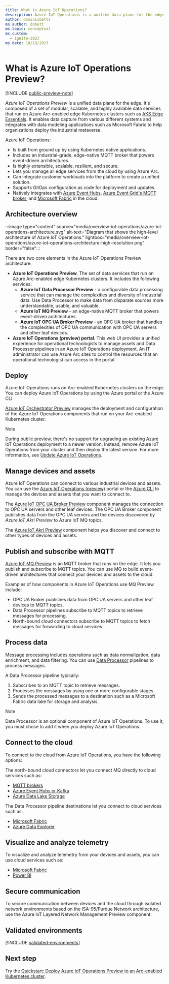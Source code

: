```yaml
---
title: What is Azure IoT Operations?
description: Azure IoT Operations is a unified data plane for the edge. It's composed of various data services that run on Azure Arc-enabled edge Kubernetes clusters.
author: dominicbetts
ms.author: dobett
ms.topic: conceptual
ms.custom:
  - ignite-2023
ms.date: 10/18/2023
---
```


# What is Azure IoT Operations Preview?

[!INCLUDE [public-preview-note](../includes/public-preview-note.md)]

_Azure IoT Operations Preview_ is a unified data plane for the edge. It's composed of a set of modular, scalable, and highly available data services that run on Azure Arc-enabled edge Kubernetes clusters such as [AKS Edge Essentials](#validated-environments). It enables data capture from various different systems and integrates with data modeling applications such as Microsoft Fabric to help organizations deploy the industrial metaverse.

Azure IoT Operations:

* Is built from ground up by using Kubernetes native applications.
* Includes an industrial-grade, edge-native MQTT broker that powers event-driven architectures.
* Is highly extensible, scalable, resilient, and secure.
* Lets you manage all edge services from the cloud by using Azure Arc.
* Can integrate customer workloads into the platform to create a unified solution.
* Supports GitOps configuration as code for deployment and updates.
* Natively integrates with [Azure Event Hubs](../../event-hubs/azure-event-hubs-kafka-overview.md), [Azure Event Grid's MQTT broker](../../event-grid/mqtt-overview.md), and [Microsoft Fabric](/fabric/) in the cloud.

## Architecture overview

:::image type="content" source="media/overview-iot-operations/azure-iot-operations-architecture.svg" alt-text="Diagram that shows the high-level architecture of Azure IoT Operations." lightbox="media/overview-iot-operations/azure-iot-operations-architecture-high-resolution.png" border="false":::

There are two core elements in the Azure IoT Operations Preview architecture:

* **Azure IoT Operations Preview**. The set of data services that run on Azure Arc-enabled edge Kubernetes clusters. It includes the following services:
  * **Azure IoT Data Processor Preview** - a configurable data processing service that can manage the complexities and diversity of industrial data. Use Data Processor to make data from disparate sources more understandable, usable, and valuable.
  * **Azure IoT MQ Preview** - an edge-native MQTT broker that powers event-driven architectures.
  * **Azure IoT OPC UA Broker Preview** - an OPC UA broker that handles the complexities of OPC UA communication with OPC UA servers and other leaf devices.
* **Azure IoT Operations (preview) portal**. This web UI provides a unified experience for operational technologists to manage assets and Data Processor pipelines in an Azure IoT Operations deployment. An IT administrator can use Azure Arc sites to control the resources that an operational technologist can access in the portal.

## Deploy

Azure IoT Operations runs on Arc-enabled Kubernetes clusters on the edge. You can deploy Azure IoT Operations by using the Azure portal or the Azure CLI.

[Azure IoT Orchestrator Preview](../deploy-custom/overview-orchestrator.md) manages the deployment and configuration of the Azure IoT Operations components that run on your Arc-enabled Kubernetes cluster.

> [!NOTE]
> During public preview, there's no support for upgrading an existing Azure IoT Operations deployment to a newer version. Instead, remove Azure IoT Operations from your cluster and then deploy the latest version. For more information, see [Update Azure IoT Operations](../deploy-iot-ops/howto-deploy-iot-operations.md#update-azure-iot-operations).

## Manage devices and assets

Azure IoT Operations can connect to various industrial devices and assets. You can use the [Azure IoT Operations (preview)](../manage-devices-assets/howto-manage-assets-remotely.md?tabs=portal) portal or the [Azure CLI](../manage-devices-assets/howto-manage-assets-remotely.md?tabs=cli) to manage the devices and assets that you want to connect to.

The [Azure IoT OPC UA Broker Preview](../manage-devices-assets/overview-opcua-broker.md) component manages the connection to OPC UA servers and other leaf devices. The OPC UA Broker component publishes data from the OPC UA servers and the devices discovered by _Azure IoT Akri Preview_ to Azure IoT MQ topics.

The [Azure IoT Akri Preview](../manage-devices-assets/overview-akri.md) component helps you discover and connect to other types of devices and assets.

## Publish and subscribe with MQTT

[Azure IoT MQ Preview](../manage-mqtt-connectivity/overview-iot-mq.md) is an MQTT broker that runs on the edge. It lets you publish and subscribe to MQTT topics. You can use MQ to build event-driven architectures that connect your devices and assets to the cloud.

Examples of how components in Azure IoT Operations use MQ Preview include:

* OPC UA Broker publishes data from OPC UA servers and other leaf devices to MQTT topics.
* Data Processor pipelines subscribe to MQTT topics to retrieve messages for processing.
* North-bound cloud connectors subscribe to MQTT topics to fetch messages for forwarding to cloud services.

## Process data

Message processing includes operations such as data normalization, data enrichment, and data filtering. You can use [Data Processor](../process-data/overview-data-processor.md) pipelines to process messages.

A Data Processor pipeline typically:

1. Subscribes to an MQTT topic to retrieve messages.
1. Processes the messages by using one or more configurable stages.
1. Sends the processed messages to a destination such as a Microsoft Fabric data lake for storage and analysis.

> [!NOTE]
> Data Processor is an optional component of Azure IoT Operations. To use it, you must chose to add it when you deploy Azure IoT Operations.

## Connect to the cloud

To connect to the cloud from Azure IoT Operations, you have the following options:

The north-bound cloud connectors let you connect MQ directly to cloud services such as:

* [MQTT brokers](../connect-to-cloud/howto-configure-mqtt-bridge.md)
* [Azure Event Hubs or Kafka](../connect-to-cloud/howto-configure-kafka.md)
* [Azure Data Lake Storage](../connect-to-cloud/howto-configure-data-lake.md)

The Data Processor pipeline destinations let you connect to cloud services such as:

* [Microsoft Fabric](../connect-to-cloud/howto-configure-destination-fabric.md)
* [Azure Data Explorer](../connect-to-cloud/howto-configure-destination-data-explorer.md)

## Visualize and analyze telemetry

To visualize and analyze telemetry from your devices and assets, you can use cloud services such as:

* [Microsoft Fabric](/fabric/get-started/fabric-trial)
* [Power BI](https://powerbi.microsoft.com/)

## Secure communication

To secure communication between devices and the cloud through isolated network environments based on the ISA-95/Purdue Network architecture, use the Azure IoT Layered Network Management Preview component.

## Validated environments

[!INCLUDE [validated-environments](../includes/validated-environments.md)]

## Next step

Try the [Quickstart: Deploy Azure IoT Operations Preview to an Arc-enabled Kubernetes cluster](quickstart-deploy.md).
